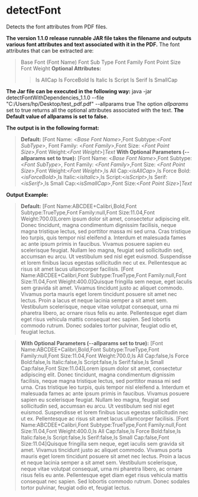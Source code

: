 # detectFont
Detects the font attributes from PDF files.

**The version 1.1.0 release runnable JAR file takes the filename and outputs various font attributes and text associated with it in the PDF.**
The font attributes that can be extracted are:
>Base Font (Font Name)
>Font Sub Type
>Font Family
>Font Point Size
>Font Weight
**Optional Attributes:**
>>Is AllCap
>>Is ForceBold
>>Is Italic
>>Is Script
>>Is Serif
>>Is SmallCap

**The Jar file can be executed in the following way:**
java -jar detectFontWithDependencies_1.1.0 --file "C:/Users/hp/Desktop/test_pdf.pdf" --allparams true
The option *allparams* set to true returns all the optional attributes associated with the text. **The Default value of allparams is set to false.**

**The output is in the following format:**
>**Default:**
[Font Name: <*Base Font Name*>,Font Subtype:<*Font SubType*>, Font Family: <*Font Family*>,Font Size: <*Font Point Size*>,Font Weight:<*Font Weight*>]*Text*
>**With Optional Parameters (--allparams set to true):**
[Font Name: <*Base Font Name*>,Font Subtype:<*Font SubType*>, Font Family: <*Font Family*>,Font Size: <*Font Point Size*>,Font Weight:<*Font Weight*>,Is All Cap:<*isAllCap*>,Is Force Bold:<*isForceBold*>,Is Italic:<*isItalic*>,Is Script:<*isScript*>,Is Serif:<*isSerif*>,Is Small Cap:<*isSmallCap*>,Font Size:<*Font Point Size*>]*Text*

**Output Example:**
>**Default:**
[Font Name:ABCDEE+Calibri,Bold,Font Subtype:TrueType,Font Family:null,Font Size:11.04,Font Weight:700.0]Lorem ipsum dolor sit amet, consectetur adipiscing elit. Donec tincidunt, magna condimentum dignissim facilisis, neque magna tristique lectus, sed porttitor massa mi sed urna. Cras tristique leo turpis, quis tempor nisl eleifend a. Interdum et malesuada fames ac ante ipsum primis in faucibus. Vivamus posuere sapien eu scelerisque feugiat. Nullam leo magna, feugiat sed sollicitudin sed, accumsan eu arcu. Ut vestibulum sed nisl eget euismod. Suspendisse et lorem finibus lacus egestas sollicitudin nec ut ex. Pellentesque ac risus sit amet lacus ullamcorper facilisis.
[Font Name:ABCDEE+Calibri,Font Subtype:TrueType,Font Family:null,Font Size:11.04,Font Weight:400.0]Quisque fringilla sem neque, eget iaculis sem gravida sit amet. Vivamus tincidunt justo ac aliquet commodo. Vivamus porta mauris eget lorem tincidunt posuere sit amet nec lectus. Proin a lacus et neque lacinia semper a sit amet sem. Vestibulum scelerisque, neque vitae volutpat consequat, urna mi pharetra libero, ac ornare risus felis eu ante. Pellentesque eget diam eget risus vehicula mattis consequat nec sapien. Sed lobortis commodo rutrum. Donec sodales tortor pulvinar, feugiat odio et, feugiat lectus.

>**With Optional Parameters (--allparams set to true):**
[Font Name:ABCDEE+Calibri,Bold,Font Subtype:TrueType,Font Family:null,Font Size:11.04,Font Weight:700.0,Is All Cap:false,Is Force Bold:false,Is Italic:false,Is Script:false,Is Serif:false,Is Small Cap:false,Font Size:11.04]Lorem ipsum dolor sit amet, consectetur adipiscing elit. Donec tincidunt, magna condimentum dignissim facilisis, neque magna tristique lectus, sed porttitor massa mi sed urna. Cras tristique leo turpis, quis tempor nisl eleifend a. Interdum et malesuada fames ac ante ipsum primis in faucibus. Vivamus posuere sapien eu scelerisque feugiat. Nullam leo magna, feugiat sed sollicitudin sed, accumsan eu arcu. Ut vestibulum sed nisl eget euismod. Suspendisse et lorem finibus lacus egestas sollicitudin nec ut ex. Pellentesque ac risus sit amet lacus ullamcorper facilisis.
[Font Name:ABCDEE+Calibri,Font Subtype:TrueType,Font Family:null,Font Size:11.04,Font Weight:400.0,Is All Cap:false,Is Force Bold:false,Is Italic:false,Is Script:false,Is Serif:false,Is Small Cap:false,Font Size:11.04]Quisque fringilla sem neque, eget iaculis sem gravida sit amet. Vivamus tincidunt justo ac aliquet commodo. Vivamus porta mauris eget lorem tincidunt posuere sit amet nec lectus. Proin a lacus et neque lacinia semper a sit amet sem. Vestibulum scelerisque, neque vitae volutpat consequat, urna mi pharetra libero, ac ornare risus felis eu ante. Pellentesque eget diam eget risus vehicula mattis consequat nec sapien. Sed lobortis commodo rutrum. Donec sodales tortor pulvinar, feugiat odio et, feugiat lectus.
